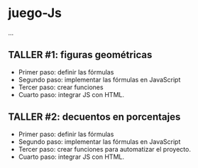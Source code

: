 # juego-Js

...

## TALLER #1: figuras geométricas

- Primer paso: definir las fórmulas
- Segundo paso: implementar las fórmulas en JavaScript 
- Tercer paso: crear funciones
- Cuarto paso: integrar JS con HTML.

## TALLER #2: decuentos en porcentajes

- Primer paso: definir las fórmulas
- Segundo paso: implementar las fórmulas en JavaScript 
- Tercer paso: crear funciones para automatizar el proyecto.
- Cuarto paso: integrar JS con HTML.